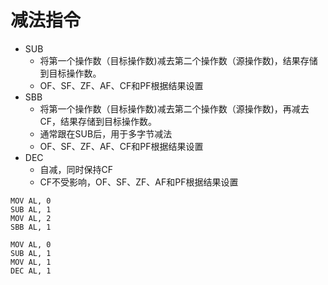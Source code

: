 # 减法指令

* SUB
  * 将第一个操作数（目标操作数)减去第二个操作数（源操作数)，结果存储到目标操作数。
  * OF、SF、ZF、AF、CF和PF根据结果设置
* SBB
  * 将第一个操作数（目标操作数)减去第二个操作数（源操作数)，再减去CF，结果存储到目标操作数。
  * 通常跟在SUB后，用于多字节减法
  * OF、SF、ZF、AF、CF和PF根据结果设置
* DEC
  * 自减，同时保持CF
  * CF不受影响，OF、SF、ZF、AF和PF根据结果设置

```assembly
MOV AL, 0
SUB AL, 1
MOV AL, 2
SBB AL, 1

MOV AL, 0
SUB AL, 1
MOV AL, 1
DEC AL, 1
```

